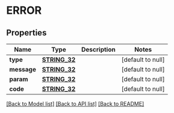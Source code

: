 # ERROR

## Properties
Name | Type | Description | Notes
------------ | ------------- | ------------- | -------------
**type** | [**STRING_32**](STRING_32.md) |  | [default to null]
**message** | [**STRING_32**](STRING_32.md) |  | [default to null]
**param** | [**STRING_32**](STRING_32.md) |  | [default to null]
**code** | [**STRING_32**](STRING_32.md) |  | [default to null]

[[Back to Model list]](../README.md#documentation-for-models) [[Back to API list]](../README.md#documentation-for-api-endpoints) [[Back to README]](../README.md)


